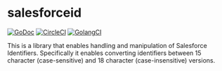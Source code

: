 # salesforceid

[![GoDoc](https://godoc.org/github.com/sigmavirus24/salesforceid?status.svg)](https://godoc.org/github.com/sigmavirus24/salesforceid)
[![CircleCI](https://circleci.com/gh/sigmavirus24/salesforceid.svg?style=svg)](https://circleci.com/gh/sigmavirus24/salesforceid)
[![GolangCI](https://golangci.com/badges/github.com/sigmavirus24/salesforceid.svg)](https://golangci.com)

This is a library that enables handling and manipulation of Salesforce 
Identifiers. Specifically it enables converting identifiers between 15 
character (case-sensitive) and 18 character (case-insensitive) versions.
